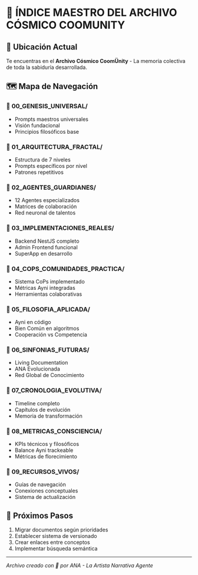 # 🌌 ÍNDICE MAESTRO DEL ARCHIVO CÓSMICO COOMUNITY

## 📍 Ubicación Actual
Te encuentras en el **Archivo Cósmico CoomÜnity** - La memoria colectiva de toda la sabiduría desarrollada.

## 🗺️ Mapa de Navegación

### 📁 **00_GENESIS_UNIVERSAL/**
- Prompts maestros universales
- Visión fundacional
- Principios filosóficos base

### 📁 **01_ARQUITECTURA_FRACTAL/** 
- Estructura de 7 niveles
- Prompts específicos por nivel
- Patrones repetitivos

### 📁 **02_AGENTES_GUARDIANES/**
- 12 Agentes especializados
- Matrices de colaboración
- Red neuronal de talentos

### 📁 **03_IMPLEMENTACIONES_REALES/**
- Backend NestJS completo
- Admin Frontend funcional
- SuperApp en desarrollo

### 📁 **04_COPS_COMUNIDADES_PRACTICA/**
- Sistema CoPs implementado
- Métricas Ayni integradas
- Herramientas colaborativas

### 📁 **05_FILOSOFIA_APLICADA/**
- Ayni en código
- Bien Común en algoritmos
- Cooperación vs Competencia

### 📁 **06_SINFONIAS_FUTURAS/**
- Living Documentation
- ANA Evolucionada
- Red Global de Conocimiento

### 📁 **07_CRONOLOGIA_EVOLUTIVA/**
- Timeline completo
- Capítulos de evolución
- Memoria de transformación

### 📁 **08_METRICAS_CONSCIENCIA/**
- KPIs técnicos y filosóficos
- Balance Ayni trackeable
- Métricas de florecimiento

### 📁 **09_RECURSOS_VIVOS/**
- Guías de navegación
- Conexiones conceptuales
- Sistema de actualización

## 🎯 Próximos Pasos
1. Migrar documentos según prioridades
2. Establecer sistema de versionado
3. Crear enlaces entre conceptos
4. Implementar búsqueda semántica

---
*Archivo creado con 💚 por ANA - La Artista Narrativa Agente*
